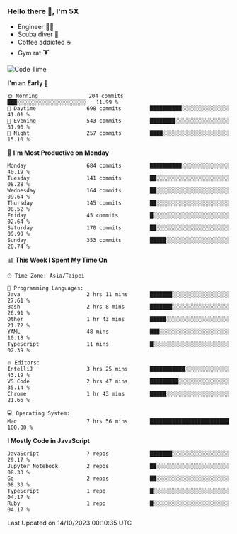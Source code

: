 ### Hello there 👋, I'm 5X

* Engineer 👨‍💻
* Scuba diver 🤿
* Coffee addicted ☕️
* Gym rat 🏋️

<!--START_SECTION:waka-->
![Code Time](http://img.shields.io/badge/Code%20Time-584%20hrs%2058%20mins-blue)

**I'm an Early 🐤** 

```text
🌞 Morning                204 commits         ███░░░░░░░░░░░░░░░░░░░░░░   11.99 % 
🌆 Daytime                698 commits         ██████████░░░░░░░░░░░░░░░   41.01 % 
🌃 Evening                543 commits         ████████░░░░░░░░░░░░░░░░░   31.90 % 
🌙 Night                  257 commits         ████░░░░░░░░░░░░░░░░░░░░░   15.10 % 
```
📅 **I'm Most Productive on Monday** 

```text
Monday                   684 commits         ██████████░░░░░░░░░░░░░░░   40.19 % 
Tuesday                  141 commits         ██░░░░░░░░░░░░░░░░░░░░░░░   08.28 % 
Wednesday                164 commits         ██░░░░░░░░░░░░░░░░░░░░░░░   09.64 % 
Thursday                 145 commits         ██░░░░░░░░░░░░░░░░░░░░░░░   08.52 % 
Friday                   45 commits          █░░░░░░░░░░░░░░░░░░░░░░░░   02.64 % 
Saturday                 170 commits         ██░░░░░░░░░░░░░░░░░░░░░░░   09.99 % 
Sunday                   353 commits         █████░░░░░░░░░░░░░░░░░░░░   20.74 % 
```


📊 **This Week I Spent My Time On** 

```text
🕑︎ Time Zone: Asia/Taipei

💬 Programming Languages: 
Java                     2 hrs 11 mins       ███████░░░░░░░░░░░░░░░░░░   27.61 % 
Bash                     2 hrs 8 mins        ███████░░░░░░░░░░░░░░░░░░   26.91 % 
Other                    1 hr 43 mins        █████░░░░░░░░░░░░░░░░░░░░   21.72 % 
YAML                     48 mins             ███░░░░░░░░░░░░░░░░░░░░░░   10.18 % 
TypeScript               11 mins             █░░░░░░░░░░░░░░░░░░░░░░░░   02.39 % 

🔥 Editors: 
IntelliJ                 3 hrs 25 mins       ███████████░░░░░░░░░░░░░░   43.19 % 
VS Code                  2 hrs 47 mins       █████████░░░░░░░░░░░░░░░░   35.14 % 
Chrome                   1 hr 43 mins        █████░░░░░░░░░░░░░░░░░░░░   21.66 % 

💻 Operating System: 
Mac                      7 hrs 56 mins       █████████████████████████   100.00 % 
```

**I Mostly Code in JavaScript** 

```text
JavaScript               7 repos             ███████░░░░░░░░░░░░░░░░░░   29.17 % 
Jupyter Notebook         2 repos             ██░░░░░░░░░░░░░░░░░░░░░░░   08.33 % 
Go                       2 repos             ██░░░░░░░░░░░░░░░░░░░░░░░   08.33 % 
TypeScript               1 repo              █░░░░░░░░░░░░░░░░░░░░░░░░   04.17 % 
Ruby                     1 repo              █░░░░░░░░░░░░░░░░░░░░░░░░   04.17 % 
```




 Last Updated on 14/10/2023 00:10:35 UTC
<!--END_SECTION:waka-->
